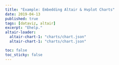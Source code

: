 ```yaml
---
title: "Example: Embedding Altair & Hvplot Charts"
date: 2019-04-13
published: true
tags: [dataviz, altair]
excerpt: "Ehelp."
altair-loader:
  altair-chart-1: "charts/chart.json"
  altair-chart-1: "charts/chart.json"

toc: false
toc_sticky: false
---
```




<div id="altair-chart-1"></div>

